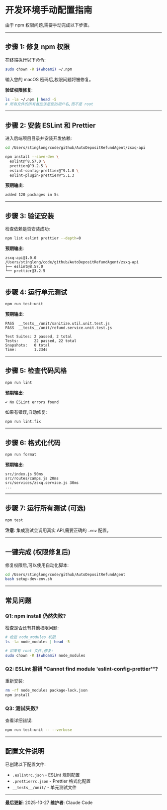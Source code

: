 # 开发环境手动配置指南

由于 npm 权限问题,需要手动完成以下步骤。

---

## 步骤 1: 修复 npm 权限

在终端执行以下命令:

```bash
sudo chown -R $(whoami) ~/.npm
```

输入您的 macOS 密码后,权限问题将被修复。

**验证权限修复**:
```bash
ls -la ~/.npm | head -5
# 所有文件的所有者应该是您的用户名,而不是 root
```

---

## 步骤 2: 安装 ESLint 和 Prettier

进入后端项目目录并安装开发依赖:

```bash
cd /Users/stinglong/code/github/AutoDepositRefundAgent/zsxq-api

npm install --save-dev \
  eslint@^8.57.0 \
  prettier@^3.2.5 \
  eslint-config-prettier@^9.1.0 \
  eslint-plugin-prettier@^5.1.3
```

**预期输出**:
```
added 120 packages in 5s
```

---

## 步骤 3: 验证安装

检查依赖是否安装成功:

```bash
npm list eslint prettier --depth=0
```

**预期输出**:
```
zsxq-api@1.0.0 /Users/stinglong/code/github/AutoDepositRefundAgent/zsxq-api
├── eslint@8.57.0
└── prettier@3.2.5
```

---

## 步骤 4: 运行单元测试

```bash
npm run test:unit
```

**预期输出**:
```
PASS  __tests__/unit/sanitize.util.unit.test.js
PASS  __tests__/unit/refund.service.unit.test.js

Test Suites: 2 passed, 2 total
Tests:       22 passed, 22 total
Snapshots:   0 total
Time:        1.234s
```

---

## 步骤 5: 检查代码风格

```bash
npm run lint
```

**预期输出**:
```
✔ No ESLint errors found
```

如果有错误,自动修复:
```bash
npm run lint:fix
```

---

## 步骤 6: 格式化代码

```bash
npm run format
```

**预期输出**:
```
src/index.js 50ms
src/routes/camps.js 20ms
src/services/zsxq.service.js 30ms
...
```

---

## 步骤 7: 运行所有测试 (可选)

```bash
npm test
```

**注意**: 集成测试会调用真实 API,需要正确的 `.env` 配置。

---

## 一键完成 (权限修复后)

修复权限后,可以使用自动化脚本:

```bash
cd /Users/stinglong/code/github/AutoDepositRefundAgent
bash setup-dev-env.sh
```

---

## 常见问题

### Q1: npm install 仍然失败?

检查是否还有其他权限问题:

```bash
# 检查 node_modules 权限
ls -la node_modules | head -5

# 如果有 root 文件,修复:
sudo chown -R $(whoami) node_modules
```

### Q2: ESLint 报错 "Cannot find module 'eslint-config-prettier'"?

重新安装:

```bash
rm -rf node_modules package-lock.json
npm install
```

### Q3: 测试失败?

查看详细错误:

```bash
npm run test:unit -- --verbose
```

---

## 配置文件说明

已创建以下配置文件:

- `.eslintrc.json` - ESLint 规则配置
- `.prettierrc.json` - Prettier 格式化配置
- `__tests__/unit/` - 单元测试文件

---

**最后更新**: 2025-10-27
**维护者**: Claude Code
